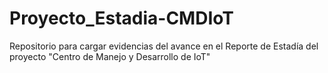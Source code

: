 # Proyecto_Estadia-CMDIoT
Repositorio para cargar evidencias del avance en el Reporte de Estadía del proyecto "Centro de Manejo y Desarrollo de IoT"
